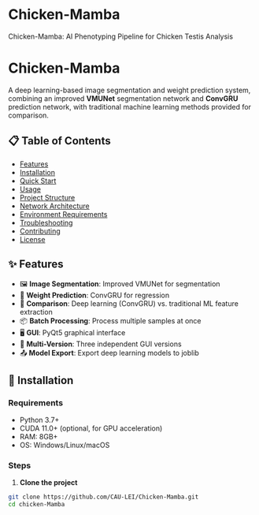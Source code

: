 # Chicken-Mamba
Chicken-Mamba: AI Phenotyping Pipeline for Chicken Testis Analysis


# Chicken-Mamba

A deep learning-based image segmentation and weight prediction system, combining an improved **VMUNet** segmentation network and **ConvGRU** prediction network, with traditional machine learning methods provided for comparison.

## 📋 Table of Contents

- [Features](#features)  
- [Installation](#installation)  
- [Quick Start](#quick-start)  
- [Usage](#usage)  
- [Project Structure](#project-structure)  
- [Network Architecture](#network-architecture)  
- [Environment Requirements](#environment-requirements)  
- [Troubleshooting](#troubleshooting)  
- [Contributing](#contributing)  
- [License](#license)  

## ✨ Features

- 🖼️ **Image Segmentation**: Improved VMUNet for segmentation  
- 🧠 **Weight Prediction**: ConvGRU for regression  
- 🔄 **Comparison**: Deep learning (ConvGRU) vs. traditional ML feature extraction  
- 📦 **Batch Processing**: Process multiple samples at once  
- 🖥️ **GUI**: PyQt5 graphical interface  
- 🔧 **Multi-Version**: Three independent GUI versions  
- 📤 **Model Export**: Export deep learning models to joblib  

## 🚀 Installation

### Requirements
- Python 3.7+  
- CUDA 11.0+ (optional, for GPU acceleration)  
- RAM: 8GB+  
- OS: Windows/Linux/macOS  

### Steps

1. **Clone the project**
```bash
git clone https://github.com/CAU-LEI/Chicken-Mamba.git
cd chicken-Mamba
